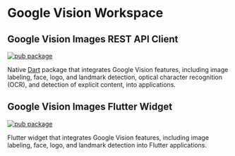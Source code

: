 # Google Vision Workspace

## Google Vision Images REST API Client

[![pub package](https://img.shields.io/pub/v/google_vision.svg)](https://pub.dartlang.org/packages/google_vision)

Native [Dart](https://dart.dev/) package that integrates Google Vision features, including image labeling, face, logo, and landmark detection, optical character recognition (OCR), and detection of explicit content, into applications.

## Google Vision Images Flutter Widget

[![pub package](https://img.shields.io/pub/v/google_vision_flutter.svg)](https://pub.dartlang.org/packages/google_vision_flutter)

Flutter widget that integrates Google Vision features, including image labeling, face, logo, and landmark detection into Flutter applications.